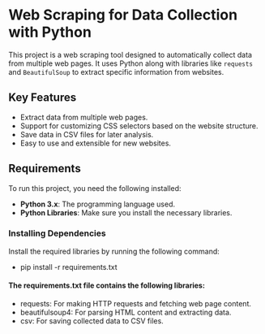 # Web Scraping for Data Collection with Python

This project is a web scraping tool designed to automatically collect data from multiple web pages. It uses Python along with libraries like `requests` and `BeautifulSoup` to extract specific information from websites.

## Key Features
- Extract data from multiple web pages.
- Support for customizing CSS selectors based on the website structure.
- Save data in CSV files for later analysis.
- Easy to use and extensible for new websites.

## Requirements
To run this project, you need the following installed:
- **Python 3.x**: The programming language used.
- **Python Libraries**: Make sure you install the necessary libraries.

### Installing Dependencies
Install the required libraries by running the following command:
- pip install -r requirements.txt

#### The requirements.txt file contains the following libraries:
- requests: For making HTTP requests and fetching web page content.
- beautifulsoup4: For parsing HTML content and extracting data.
- csv: For saving collected data to CSV files.
